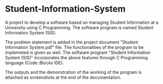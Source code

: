 # Student-Information-System
A project to develop a software based on managing Student Information at a University using C Programming. The software program is named Student Information System (SIS).

The problem statement is added in the project document "Student Information System.pdf" file. The functionalities of the program to be implemeted is given as well. The software program "Student Information System (SIS)" incorporates the above features through C Programming language (Code::Blocks IDE).

The outputs and the demonstration of the working of the program is attached as screenshots at the end of the documentation.
